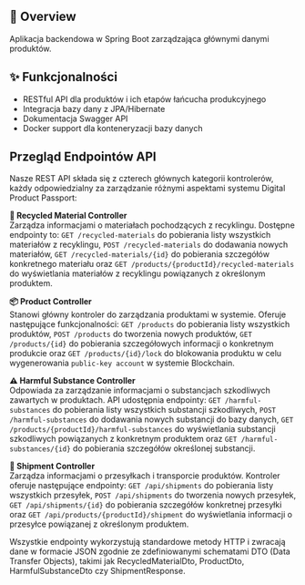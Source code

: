 ## 📝 Overview

Aplikacja backendowa w Spring Boot zarządzająca głównymi danymi produktów.

## ✨ Funkcjonalności

- RESTful API dla produktów i ich etapów łańcucha produkcyjnego
- Integracja bazy dany z JPA/Hibernate
- Dokumentacja Swagger API
- Docker support dla konteneryzacji bazy danych

##  Przegląd Endpointów API

Nasze REST API składa się z czterech głównych kategorii kontrolerów, każdy odpowiedzialny za zarządzanie różnymi aspektami systemu Digital Product Passport:

**🔄 Recycled Material Controller** <br/>Zarządza informacjami o materiałach pochodzących z recyklingu. Dostępne endpointy to: `GET /recycled-materials` do pobierania listy wszystkich materiałów z recyklingu, `POST /recycled-materials` do dodawania nowych materiałów, `GET /recycled-materials/{id}` do pobierania szczegółów konkretnego materiału oraz `GET /products/{productId}/recycled-materials` do wyświetlania materiałów z recyklingu powiązanych z określonym produktem.

**📦 Product Controller** <br/>Stanowi główny kontroler do zarządzania produktami w systemie. Oferuje następujące funkcjonalności: `GET /products` do pobierania listy wszystkich produktów, `POST /products` do tworzenia nowych produktów, `GET /products/{id}` do pobierania szczegółowych informacji o konkretnym produkcie oraz `GET /products/{id}/lock` do blokowania produktu w celu wygenerowania `public-key account` w systemie Blockchain.

**⚠️ Harmful Substance Controller** <br/>Odpowiada za zarządzanie informacjami o substancjach szkodliwych zawartych w produktach. API udostępnia endpointy: `GET /harmful-substances` do pobierania listy wszystkich substancji szkodliwych, `POST /harmful-substances` do dodawania nowych substancji do bazy danych, `GET /products/{productId}/harmful-substances` do wyświetlania substancji szkodliwych powiązanych z konkretnym produktem oraz `GET /harmful-substances/{id}` do pobierania szczegółów określonej substancji.

**🚚 Shipment Controller** <br/>Zarządza informacjami o przesyłkach i transporcie produktów. Kontroler oferuje następujące endpointy: `GET /api/shipments` do pobierania listy wszystkich przesyłek, `POST /api/shipments` do tworzenia nowych przesyłek, `GET /api/shipments/{id}` do pobierania szczegółów konkretnej przesyłki oraz `GET /api/products/{productId}/shipment` do wyświetlania informacji o przesyłce powiązanej z określonym produktem.

Wszystkie endpointy wykorzystują standardowe metody HTTP i zwracają dane w formacie JSON zgodnie ze zdefiniowanymi schematami DTO (Data Transfer Objects), takimi jak RecycledMaterialDto, ProductDto, HarmfulSubstanceDto czy ShipmentResponse.
